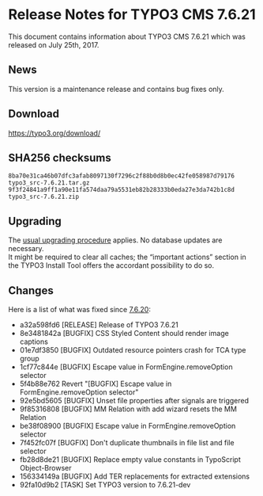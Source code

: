 Release Notes for TYPO3 CMS 7.6.21
==================================

This document contains information about TYPO3 CMS 7.6.21 which was
released on July 25th, 2017.

News
----

This version is a maintenance release and contains bug fixes only.

Download
--------

<https://typo3.org/download/>

SHA256 checksums
----------------

    8ba70e31ca46b07dfc3afab8097130f7296c2f88b0d8b0ec42fe058987d79176  typo3_src-7.6.21.tar.gz
    9f3f24841a9ff1a90e11fa574daa79a5531eb82b28333b0eda27e3da742b1c8d  typo3_src-7.6.21.zip

Upgrading
---------

The [usual upgrading
procedure](https://docs.typo3.org/typo3cms/InstallationGuide/) applies.
No database updates are necessary.\
It might be required to clear all caches; the “important actions”
section in the TYPO3 Install Tool offers the accordant possibility to do
so.

Changes
-------

Here is a list of what was fixed since
[7.6.20](TYPO3_CMS_7.6.20 "wikilink"):

 * a32a598fd6 [RELEASE] Release of TYPO3 7.6.21
 * 8e3481842a [BUGFIX] CSS Styled Content should render image captions
 * 01e7df3850 [BUGFIX] Outdated resource pointers crash for TCA type group
 * 1cf77c844e [BUGFIX] Escape value in FormEngine.removeOption selector
 * 5f4b88e762 Revert "[BUGFIX] Escape value in FormEngine.removeOption selector"
 * 92e5bd5605 [BUGFIX] Unset file properties after signals are triggered
 * 9f85316808 [BUGFIX] MM Relation with add wizard resets the MM Relation
 * be38f08900 [BUGFIX] Escape value in FormEngine.removeOption selector
 * 7f452fc07f [BUGFIX] Don't duplicate thumbnails in file list and file selector
 * fb28d8de21 [BUGFIX] Replace empty value constants in TypoScript Object-Browser
 * 156334149a [BUGFIX] Add TER replacements for extracted extensions
 * 92fa10d9b2 [TASK] Set TYPO3 version to 7.6.21-dev



